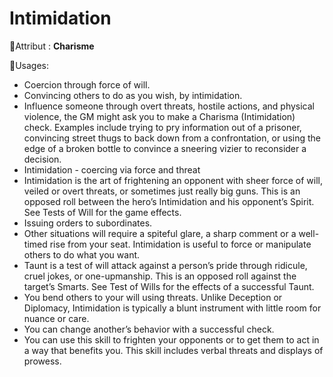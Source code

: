 # Intimidation

🚧Attribut : **Charisme**

🚧Usages:

- Coercion through force of will.
- Convincing others to do as you wish, by intimidation.
- Influence someone through overt threats, hostile actions, and physical violence, the GM might ask you to make a Charisma (Intimidation) check. Examples include trying to pry information out of a prisoner, convincing street thugs to back down from a confrontation, or using the edge of a broken bottle to convince a sneering vizier to reconsider a decision.
- Intimidation - coercing via force and threat
- Intimidation is the art of frightening an opponent with sheer force of will, veiled or overt threats, or sometimes just really big guns. This is an opposed roll between the hero’s Intimidation and his opponent’s Spirit. See Tests of Will for the game effects.
- Issuing orders to subordinates.
- Other situations will require a spiteful glare, a sharp comment or a well-timed rise from your seat. Intimidation is useful to force or manipulate others to do what you want.
- Taunt is a test of will attack against a person’s pride through ridicule, cruel jokes, or one-upmanship. This is an opposed roll against the target’s Smarts. See Test of Wills for the effects of a successful Taunt.
- You bend others to your will using threats. Unlike Deception or Diplomacy, Intimidation is typically a blunt instrument with little room for nuance or care.
- You can change another’s behavior with a successful check.
- You can use this skill to frighten your opponents or to get them to act in a way that benefits you. This skill includes verbal threats and displays of prowess.
